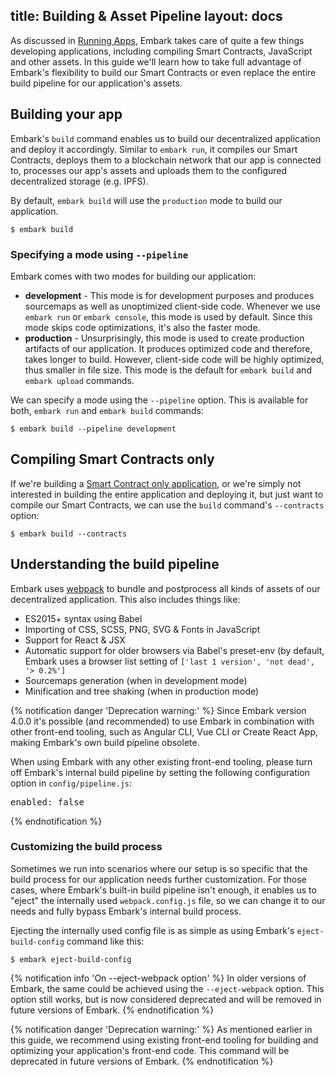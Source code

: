 title: Building & Asset Pipeline
layout: docs
---

As discussed in [Running Apps](running_apps.html#Using-the-run-command), Embark takes care of quite a few things developing applications, including compiling Smart Contracts, JavaScript and other assets. In this guide we'll learn how to take full advantage of Embark's flexibility to build our Smart Contracts or even replace the entire build pipeline for our application's assets.

## Building your app

Embark's `build` command enables us to build our decentralized application and deploy it accordingly. Similar to `embark run`, it compiles our Smart Contracts, deploys them to a blockchain network that our app is connected to, processes our app's assets and uploads them to the configured decentralized storage (e.g. IPFS).

By default, `embark build` will use the `production` mode to build our application.

```
$ embark build
```
### Specifying a mode using `--pipeline`


Embark comes with two modes for building our application:

* **development** - This mode is for development purposes and produces sourcemaps as well as unoptimized client-side code. Whenever we use `embark run` or `embark console`, this mode is used by default. Since this mode skips code optimizations, it's also the faster mode.
* **production** - Unsurprisingly, this mode is used to create production artifacts of our application. It produces optimized code and therefore, takes longer to build. However, client-side code will be highly optimized, thus smaller in file size. This mode is the default for `embark build` and `embark upload` commands.

We can specify a mode using the `--pipeline` option. This is available for both, `embark run` and `embark build` commands:

```
$ embark build --pipeline development
```

## Compiling Smart Contracts only

If we're building a [Smart Contract only application](http://localhost:4000/docs/create_project.html#Creating-%E2%80%9Ccontracts-only%E2%80%9D-apps), or we're simply not interested in building the entire application and deploying it, but just want to compile our Smart Contracts, we can use the `build` command's `--contracts` option:

```
$ embark build --contracts
```

## Understanding the build pipeline

Embark uses [webpack](https://webpack.js.org/) to bundle and postprocess all kinds of assets of our decentralized application. This also includes things like:

* ES2015+ syntax using Babel
* Importing of CSS, SCSS, PNG, SVG & Fonts in JavaScript
* Support for React & JSX
* Automatic support for older browsers via Babel's preset-env (by default, Embark uses a browser list setting of `['last 1 version', 'not dead', '> 0.2%']`
* Sourcemaps generation (when in development mode)
* Minification and tree shaking (when in production mode)

{% notification danger 'Deprecation warning:' %}
Since Embark version 4.0.0 it's possible (and recommended) to use Embark in combination with other front-end tooling, such as Angular CLI, Vue CLI or Create React App, making Embark's own build pipeline obsolete.

When using Embark with any other existing front-end tooling, please turn off Embark's internal build pipeline by setting the following configuration option in `config/pipeline.js`:

<pre class="highlight">
enabled: false
</pre>
{% endnotification %}



### Customizing the build process

Sometimes we run into scenarios where our setup is so specific that the build process for our application needs further customization. For those cases, where Embark's built-in build pipeline isn't enough, it enables us to "eject" the internally used `webpack.config.js` file, so we can change it to our needs and fully bypass Embark's internal build process.

Ejecting the internally used config file is as simple as using Embark's `eject-build-config` command like this:

```
$ embark eject-build-config
```

{% notification info 'On --eject-webpack option' %}
In older versions of Embark, the same could be achieved using the `--eject-webpack` option. This option still works, but is now considered deprecated and will be removed in future versions of Embark.
{% endnotification %}

{% notification danger 'Deprecation warning:' %}
As mentioned earlier in this guide, we recommend using existing front-end tooling for building and optimizing your application's front-end code. This command will be deprecated in future versions of Embark.
{% endnotification %}

